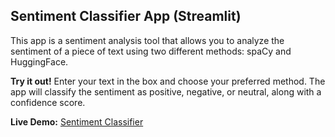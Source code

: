 ## Sentiment Classifier App (Streamlit)

This app is a sentiment analysis tool that allows you to analyze the sentiment of a piece of text using two different methods: spaCy and HuggingFace. 

**Try it out!** Enter your text in the box and choose your preferred method. The app will classify the sentiment as positive, negative, or neutral, along with a confidence score.

**Live Demo:** [Sentiment Classifier](https://sentiment-classifier.streamlit.app/)